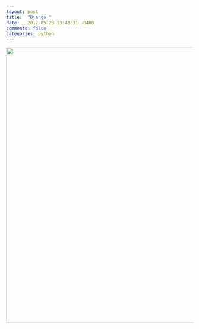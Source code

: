 ```yaml
---
layout: post
title:  "Django "
date:   2017-05-28 13:43:31 -0400 
comments: false
categories: python
---
```


<a href='https://docs.djangoproject.com/en/1.11/ref/models/querysets/#django.db.models.query.QuerySet.exists'>
<img src="https://storage.googleapis.com/montco-stats/imagesUploaded/Screenshot2017-05-2813.42.46.png" width="740">
</a>





<div id="fb-root"></div>
<script>(function(d, s, id) {
  var js, fjs = d.getElementsByTagName(s)[0];
  if (d.getElementById(id)) return;
  js = d.createElement(s); js.id = id;
  js.src = "//connect.facebook.net/en_US/sdk.js#xfbml=1&version=v2.8&appId=671657696349259";
  fjs.parentNode.insertBefore(js, fjs);
}(document, 'script', 'facebook-jssdk'));</script>


<!--  Enter text below, if you want -->


<div class="fb-comments"  data-numposts="5"></div>






